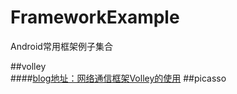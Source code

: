 # FrameworkExample
Android常用框架例子集合

##volley   
####[blog地址：网络通信框架Volley的使用](http://allenlin.leanote.com/post/a7c75c796ba3)
##picasso
